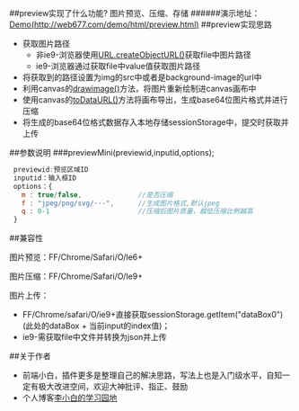 
##preview实现了什么功能?
图片预览、压缩、存储
######演示地址：[Demo(http://web677.com/demo/html/preview.html)](http://web677.com/demo/html/preview.html)
##preview实现思路
* 获取图片路径
    * 非ie9-浏览器使用[URL.createObjectURL()](https://developer.mozilla.org/en-US/docs/Web/API/URL/createObjectURL)获取file中图片路径
    * ie9-浏览器通过获取file中value值获取图片路径
* 将获取到的路径设置为img的src中或者是background-image的url中
* 利用canvas的[drawimage()](https://developer.mozilla.org/en-US/docs/Web/API/CanvasRenderingContext2D/drawImage)方法，将图片重新绘制进canvas画布中
* 使用canvas的[toDataURL()](https://developer.mozilla.org/en-US/docs/Web/API/HTMLCanvasElement/toDataURL)方法将画布导出，生成base64位图片格式并进行压缩
* 将生成的base64位格式数据存入本地存储sessionStorage中，提交时获取并上传

##参数说明
###previewMini(previewid,inputid,options);
```javascript
 previewid:预览区域ID
 inputid：输入框ID
 options：{
   m : true/false,              //是否压缩
   f : "jpeg/png/svg/···",      //生成图片格式,默认jpeg
   q : 0-1                      //压缩后图片质量，越低压缩比例越高
 }
```

##兼容性

图片预览：FF/Chrome/Safari/O/Ie6+

图片压缩：FF/Chrome/Safari/O/Ie9+

图片上传：

* FF/Chrome/safari/O/ie9+直接获取sessionStorage.getItem("dataBox0")(此处的dataBox + 当前input的index值)；
* ie9-需获取file中文件并转换为json并上传


##关于作者
* 前端小白，插件更多是整理自己的解决思路，写法上也是入门级水平，自知一定有极大改进空间，欢迎大神批评、指正、鼓励
* 个人博客[李小白的学习园地](http://www.web677.com/)
